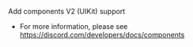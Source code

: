 Add components V2 (UIKit) support
  - For more information, please see <https://discord.com/developers/docs/components>
